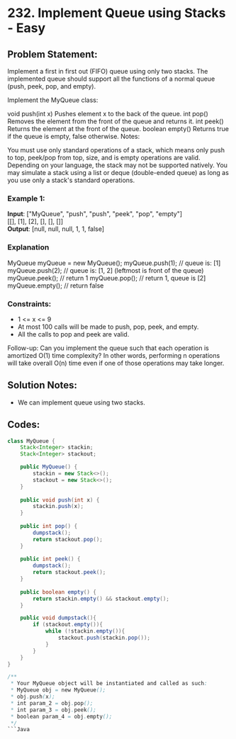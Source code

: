 # 232. Implement Queue using Stacks - Easy

## Problem Statement:
Implement a first in first out (FIFO) queue using only two stacks. The implemented queue should support all the functions of a normal queue (push, peek, pop, and empty).

Implement the MyQueue class:

void push(int x) Pushes element x to the back of the queue.
int pop() Removes the element from the front of the queue and returns it.
int peek() Returns the element at the front of the queue.
boolean empty() Returns true if the queue is empty, false otherwise.
Notes:

You must use only standard operations of a stack, which means only push to top, peek/pop from top, size, and is empty operations are valid.
Depending on your language, the stack may not be supported natively. You may simulate a stack using a list or deque (double-ended queue) as long as you use only a stack's standard operations.
 

### Example 1:

**Input**: 
["MyQueue", "push", "push", "peek", "pop", "empty"]  
[[], [1], [2], [], [], []]  
**Output**:
[null, null, null, 1, 1, false]  

### Explanation
MyQueue myQueue = new MyQueue();
myQueue.push(1); // queue is: [1]
myQueue.push(2); // queue is: [1, 2] (leftmost is front of the queue)
myQueue.peek(); // return 1
myQueue.pop(); // return 1, queue is [2]
myQueue.empty(); // return false
 

### Constraints:
- 1 <= x <= 9
- At most 100 calls will be made to push, pop, peek, and empty.
- All the calls to pop and peek are valid.
 
Follow-up: Can you implement the queue such that each operation is amortized O(1) time complexity? In other words, performing n operations will take overall O(n) time even if one of those operations may take longer.

## Solution Notes:
- We can implement queue using two stacks.  

## Codes:

```Java
class MyQueue {
    Stack<Integer> stackin;
    Stack<Integer> stackout;

    public MyQueue() {
        stackin = new Stack<>();
        stackout = new Stack<>();
    }
    
    public void push(int x) {
        stackin.push(x);
    }
    
    public int pop() {
        dumpstack();
        return stackout.pop();
    }
    
    public int peek() {
        dumpstack();
        return stackout.peek();
    }
    
    public boolean empty() {
        return stackin.empty() && stackout.empty();
    }

    public void dumpstack(){
        if (stackout.empty()){
            while (!stackin.empty()){
                stackout.push(stackin.pop());
            }
        }
    }
}

/**
 * Your MyQueue object will be instantiated and called as such:
 * MyQueue obj = new MyQueue();
 * obj.push(x);
 * int param_2 = obj.pop();
 * int param_3 = obj.peek();
 * boolean param_4 = obj.empty();
 */
```Java